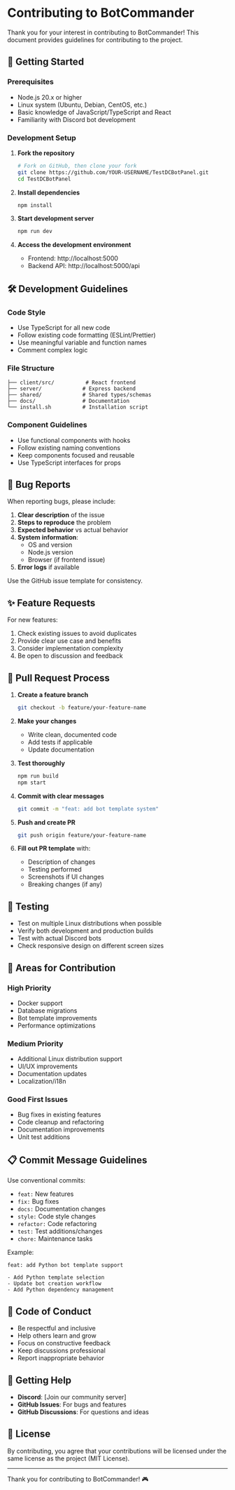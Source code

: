 # Contributing to BotCommander

Thank you for your interest in contributing to BotCommander! This document provides guidelines for contributing to the project.

## 🚀 Getting Started

### Prerequisites
- Node.js 20.x or higher
- Linux system (Ubuntu, Debian, CentOS, etc.)
- Basic knowledge of JavaScript/TypeScript and React
- Familiarity with Discord bot development

### Development Setup

1. **Fork the repository**
   ```bash
   # Fork on GitHub, then clone your fork
   git clone https://github.com/YOUR-USERNAME/TestDCBotPanel.git
   cd TestDCBotPanel
   ```

2. **Install dependencies**
   ```bash
   npm install
   ```

3. **Start development server**
   ```bash
   npm run dev
   ```

4. **Access the development environment**
   - Frontend: http://localhost:5000
   - Backend API: http://localhost:5000/api

## 🛠 Development Guidelines

### Code Style
- Use TypeScript for all new code
- Follow existing code formatting (ESLint/Prettier)
- Use meaningful variable and function names
- Comment complex logic

### File Structure
```
├── client/src/          # React frontend
├── server/             # Express backend  
├── shared/             # Shared types/schemas
├── docs/               # Documentation
└── install.sh          # Installation script
```

### Component Guidelines
- Use functional components with hooks
- Follow existing naming conventions
- Keep components focused and reusable
- Use TypeScript interfaces for props

## 🐛 Bug Reports

When reporting bugs, please include:

1. **Clear description** of the issue
2. **Steps to reproduce** the problem
3. **Expected behavior** vs actual behavior
4. **System information**:
   - OS and version
   - Node.js version
   - Browser (if frontend issue)
5. **Error logs** if available

Use the GitHub issue template for consistency.

## ✨ Feature Requests

For new features:

1. Check existing issues to avoid duplicates
2. Provide clear use case and benefits
3. Consider implementation complexity
4. Be open to discussion and feedback

## 📝 Pull Request Process

1. **Create a feature branch**
   ```bash
   git checkout -b feature/your-feature-name
   ```

2. **Make your changes**
   - Write clean, documented code
   - Add tests if applicable
   - Update documentation

3. **Test thoroughly**
   ```bash
   npm run build
   npm start
   ```

4. **Commit with clear messages**
   ```bash
   git commit -m "feat: add bot template system"
   ```

5. **Push and create PR**
   ```bash
   git push origin feature/your-feature-name
   ```

6. **Fill out PR template** with:
   - Description of changes
   - Testing performed  
   - Screenshots if UI changes
   - Breaking changes (if any)

## 🧪 Testing

- Test on multiple Linux distributions when possible
- Verify both development and production builds
- Test with actual Discord bots
- Check responsive design on different screen sizes

## 🌟 Areas for Contribution

### High Priority
- Docker support
- Database migrations
- Bot template improvements
- Performance optimizations

### Medium Priority
- Additional Linux distribution support
- UI/UX improvements
- Documentation updates
- Localization/i18n

### Good First Issues
- Bug fixes in existing features
- Code cleanup and refactoring
- Documentation improvements
- Unit test additions

## 📋 Commit Message Guidelines

Use conventional commits:

- `feat:` New features
- `fix:` Bug fixes
- `docs:` Documentation changes
- `style:` Code style changes
- `refactor:` Code refactoring
- `test:` Test additions/changes
- `chore:` Maintenance tasks

Example:
```
feat: add Python bot template support

- Add Python template selection
- Update bot creation workflow
- Add Python dependency management
```

## 🤝 Code of Conduct

- Be respectful and inclusive
- Help others learn and grow
- Focus on constructive feedback
- Keep discussions professional
- Report inappropriate behavior

## 💬 Getting Help

- **Discord**: [Join our community server]
- **GitHub Issues**: For bugs and features
- **GitHub Discussions**: For questions and ideas

## 📄 License

By contributing, you agree that your contributions will be licensed under the same license as the project (MIT License).

---

Thank you for contributing to BotCommander! 🎮